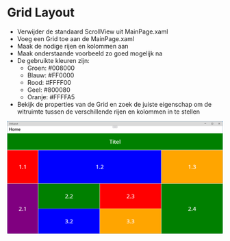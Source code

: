 # Grid Layout

- Verwijder de standaard ScrollView uit MainPage.xaml
- Voeg een Grid toe aan de MainPage.xaml
- Maak de nodige rijen en kolommen aan
- Maak onderstaande voorbeeld zo goed mogelijk na
- De gebruikte kleuren zijn:
	- Groen: #008000
	- Blauw: #FF0000
	- Rood: #FFFF00
	- Geel: #800080
	- Oranje: #FFFFA5
- Bekijk de properties van de Grid en zoek de juiste eigenschap om de witruimte tussen de verschillende rijen en kolommen in te stellen


![GridLayout](/assets/gridlayout.png)
